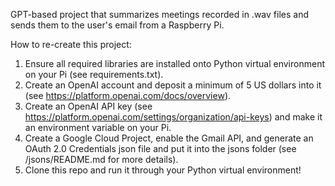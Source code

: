 GPT-based project that summarizes meetings recorded in .wav files and sends them to the user's email from a Raspberry Pi.

How to re-create this project:
1. Ensure all required libraries are installed onto Python virtual environment on your Pi (see requirements.txt).
2. Create an OpenAI account and deposit a minimum of 5 US dollars into it (see https://platform.openai.com/docs/overview).
3. Create an OpenAI API key (see https://platform.openai.com/settings/organization/api-keys) and make it an environment variable on your Pi.
4. Create a Google Cloud Project, enable the Gmail API, and generate an OAuth 2.0 Credentials json file and put it into the jsons folder (see /jsons/README.md for more details).
5. Clone this repo and run it through your Python virtual environment!
